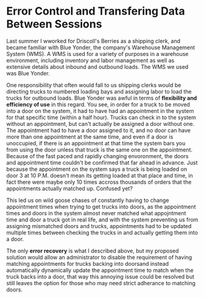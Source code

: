 # Error Control and Transfering Data Between Sessions
Last summer I wworked for Driscoll's Berries as a shipping clerk, and became familiar with Blue Yonder, the company's Warehouse Management System (WMS). A WMS is used for a variety of purposes in a warehouse environment, including inventory and labor management as well as extensive details about inbound and outbound loads. The WMS we used was Blue Yonder.

One responsibility that often would fall to us shipping clerks would be directing trucks to numbered loading bays and assigning labor to load the trucks for outbound loads. Blue Yonder was awful in terms of **flexibility and efficiency of use** in this regard. You see, in order for a truck to be moved into a door on the system, it had to have had an appointment in the system for that specific time (within a half hour). Trucks can check in to the system without an appointment, but can't actually be assigned a door without one. The appointment had to have a door assigned to it, and no door can have more than one appointment at the same time, and even if a door is unoccupied, if there is an appointment at that time the system bars you from using the door unless that truck is the same one on the appointment. Because of the fast paced and rapidly changing envoronment, the doors and appointment time couldn't be confirmed that far ahead in advance. Just because the appointment on the system says a truck is being loaded on door 3 at 10 P.M. doesn't mean its getting loaded at that place and time, in fact there were maybe only 10 times accross thousands of orders that the appointments actually matched up. Confused yet?

This led us on wild goose chases of constantly having to change appointment times when trying to get trucks into doors, as the appointment times and doors in the system almost never matched what appojntment time and door a truck got in real life, and with the system preventing us from assigning mismatched doors and trucks, appointments had to be updated multiple times between checking the trucks in and actually getting them into a door.

The only **error recovery** is what I described above, but my proposed solution would allow an administrator to disable the requirement of having matching appointments for trucks backing into doorsand instead automatically dynamically update the appointment time to match when the truck backs into a door, that way this annoying issue could be resolved but still leaves the option for those who may need strict adherance to matching doors. 